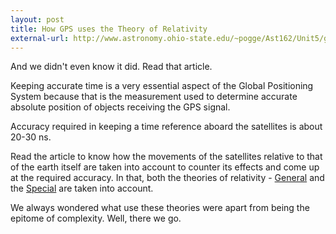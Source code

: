 ```yaml
---
layout: post
title: How GPS uses the Theory of Relativity
external-url: http://www.astronomy.ohio-state.edu/~pogge/Ast162/Unit5/gps.html
---
```


And we didn't even know it did. Read that article.

Keeping accurate time is a very essential aspect of the Global Positioning System because that is the measurement used to determine accurate absolute position of objects receiving the GPS signal.

Accuracy required in keeping a time reference aboard the satellites is about 20-30 ns.

Read the article to know how the movements of the satellites relative to that of the earth itself are taken into account to counter its effects and come up at the required accuracy. In that, both the theories of relativity - [General](http://www.astronomy.ohio-state.edu/~pogge/Ast162/Unit5/gr.html) and the [Special](http://www.astronomy.ohio-state.edu/~pogge/Ast162/Unit5/sr.html) are taken into account.

We always wondered what use these theories were apart from being the epitome of complexity. Well, there we go.
